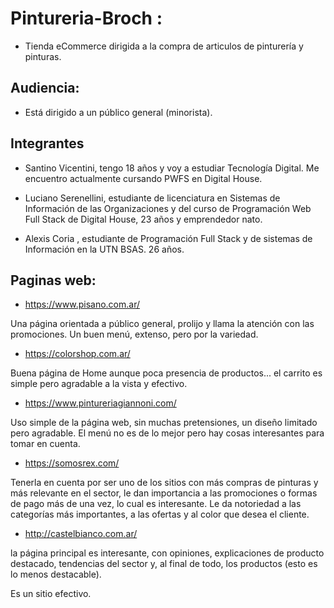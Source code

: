 # Pintureria-Broch :


* Tienda eCommerce dirigida a la compra de articulos de pinturería y pinturas.

<h2> Audiencia: </h2>

* Está dirigido a un público general (minorista).

<h2> Integrantes </h2>

* Santino Vicentini, tengo 18 años y voy a estudiar Tecnología Digital.  Me encuentro actualmente cursando  PWFS en Digital House.   

* Luciano Serenellini, estudiante de licenciatura en Sistemas de Información de las Organizaciones y del curso de Programación Web Full Stack de Digital House, 23 años y emprendedor nato. 

* Alexis Coria , estudiante de Programación Full Stack y de sistemas de Información en la UTN BSAS. 26 años.

<h2> Paginas web: </h2>

* https://www.pisano.com.ar/

Una página orientada a público general, prolijo y llama la atención con las promociones. Un buen menú, extenso, pero por la variedad.

* https://colorshop.com.ar/

Buena página de Home aunque poca presencia de productos... el carrito es simple pero agradable a la vista y efectivo.

* https://www.pintureriagiannoni.com/

Uso simple de la página web, sin muchas pretensiones, un diseño limitado pero agradable. El menú no es de lo mejor pero hay cosas interesantes para tomar en cuenta.

* https://somosrex.com/

Tenerla en cuenta por ser uno de los sitios con más compras de pinturas y más relevante en el sector, le dan importancia a las promociones o formas de pago más de una vez, lo cual es interesante. Le da notoriedad a las categorías más importantes, a las ofertas y al color que desea el cliente.

* http://castelbianco.com.ar/

la página principal es interesante, con opiniones, explicaciones de producto destacado, tendencias del sector y, al final de todo, los productos (esto es lo menos destacable).

Es un sitio efectivo.
